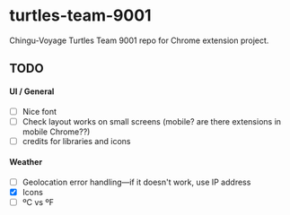 # turtles-team-9001

Chingu-Voyage Turtles Team 9001 repo for Chrome extension project.

## TODO

#### UI / General

- [ ] Nice font
- [ ] Check layout works on small screens (mobile? are there extensions in mobile Chrome??)
- [ ] credits for libraries and icons

#### Weather

- [ ] Geolocation error handling—if it doesn't work, use IP address
- [x] Icons
- [ ] ºC vs ºF
